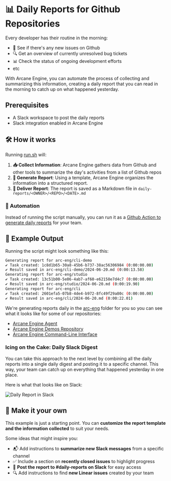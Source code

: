 # 📊 Daily Reports for Github Repositories

Every developer has their routine in the morning:
- 🐛 See if there's any new issues on Github
- 🔍 Get an overview of currently unresolved bug tickets
- 📊 Check the status of ongoing development efforts
- etc

With Arcane Engine, you can automate the process of collecting and summarizing this information, creating a daily report that you can read in the morning to catch up on what happened yesterday.

## Prerequisites
- A Slack workspace to post the daily reports
- Slack integration enabled in Arcane Engine

## 🛠️ How it works

Running [run.sh](run.sh) will:

1. **📥 Collect Information**: Arcane Engine gathers data from Github and other tools to summarize the day's activities from a list of Github repos
2. **📝 Generate Report**: Using a template, Arcane Engine organizes the information into a structured report.
3. **💾 Deliver Report**: The report is saved as a Markdown file in `daily-reports/<OWNER>/<REPO>/<DATE>.md`

### 🤖 Automation

Instead of running the script manually, you can run it as a [Github Action to generate daily reports](../.github/workflows/daily-report.yml) for your team.

## 📄 Example Output

Running the script might look something like this:

```bash
Generating report for arc-eng/cli-demo
✔ Task created: 1c8d1b65-30a8-45b6-b737-38ac56306984 (0:00:00.00)
✔ Result saved in arc-eng/cli-demo/2024-06-20.md (0:00:13.58)
Generating report for arc-eng/studio
✔ Task created: 13c51b00-5e06-4ab7-af60-e62158e7d4c7 (0:00:00.00)
✔ Result saved in arc-eng/studio/2024-06-20.md (0:00:19.90)
Generating report for arc-eng/cli
✔ Task created: 2601efa5-07b8-4de4-b972-8fc49f29a80c (0:00:00.00)
✔ Result saved in arc-eng/cli/2024-06-20.md (0:00:22.01)
```

We're generating reports daily in the [arc-eng](arc-eng) folder for you
so you can see what it looks like for some of our repositories:
- [Arcane Engine Agent](arc-eng/cli)
- [Arcane Engine Demos Repository](arc-eng/cli-demo)
- [Arcane Engine Command-Line Interface](arc-eng/studio)

### Icing on the Cake: Daily Slack Digest
You can take this approach to the next level by combining all the daily reports into a single daily digest and posting it to a specific channel. 
This way, your team can catch up on everything that happened yesterday in one place.

Here is what that looks like on Slack:

![Daily Report in Slack](slack_screenshot.png)

## 🎨 Make it your own
This example is just a starting point. You can **customize the report template and the information collected** to suit your needs.

Some ideas that might inspire you:
- 📬 Add instructions to **summarize new Slack messages** from a specific channel
- ✅ Include a section on **recently closed issues** to highlight progress
- 📢 **Post the report to #daily-reports on Slack** for easy access
- 🔍 Add instructions to find **new Linear issues** created by your team